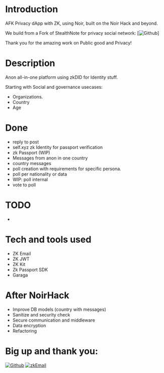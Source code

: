 # Introduction

AFK Privacy dApp with ZK, using Noir, built on the Noir Hack and beyond.


We build from a Fork of StealthNote for privacy social network:
[![Github](https://github.com/saleel/stealthnote)]

Thank you for the amazing work on Public good and Privacy!

# Description
Anon all-in-one platform using zkDID for Identity stuff.

Starting with Social and governance usecases:
- Organizations.
- Country
- Age 

# Done

- reply to post
- self.xyz zk Identity for passport verification
- zk Passport (WIP)
- Messages from anon in one country
- country messages
- poll creation with requirements for specific persona.
- poll per nationality or data
- WIP: poll internal
- vote to poll

# TODO
-

# Tech and tools used

- ZK Email
- ZK JWT
- ZK Kit
- Zk Passport SDK
- Garaga

# After NoirHack

- Improve DB models (country with messages)
- Sanitize and security check
- Secure communication and middleware
- Data encryption
- Refactoring

# Big up and thank you: 
[![Github](https://github.com/saleel/stealthnote)](https://github.com/saleel/stealthnote)
[![zkEmail](https://x.com/zkemail)](https://x.com/zkemail)
